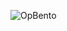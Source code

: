![OpBento](https://firebasestorage.googleapis.com/v0/b/smartkaksha-fe32c.appspot.com/o/opbento%2FSwasthKe2545.png?alt=media)

